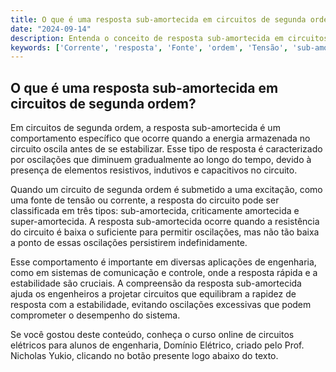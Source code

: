 ```yaml
---
title: O que é uma resposta sub-amortecida em circuitos de segunda ordem?
date: "2024-09-14"
description: Entenda o conceito de resposta sub-amortecida em circuitos de segunda ordem e sua importância em engenharia elétrica.
keywords: ['Corrente', 'resposta', 'Fonte', 'ordem', 'Tensão', 'sub-amortecida', 'Circuito']
---
```


## O que é uma resposta sub-amortecida em circuitos de segunda ordem?

Em circuitos de segunda ordem, a resposta sub-amortecida é um comportamento específico que ocorre quando a energia armazenada no circuito oscila antes de se estabilizar. Esse tipo de resposta é caracterizado por oscilações que diminuem gradualmente ao longo do tempo, devido à presença de elementos resistivos, indutivos e capacitivos no circuito.

Quando um circuito de segunda ordem é submetido a uma excitação, como uma fonte de tensão ou corrente, a resposta do circuito pode ser classificada em três tipos: sub-amortecida, criticamente amortecida e super-amortecida. A resposta sub-amortecida ocorre quando a resistência do circuito é baixa o suficiente para permitir oscilações, mas não tão baixa a ponto de essas oscilações persistirem indefinidamente.

Esse comportamento é importante em diversas aplicações de engenharia, como em sistemas de comunicação e controle, onde a resposta rápida e a estabilidade são cruciais. A compreensão da resposta sub-amortecida ajuda os engenheiros a projetar circuitos que equilibram a rapidez de resposta com a estabilidade, evitando oscilações excessivas que podem comprometer o desempenho do sistema.

Se você gostou deste conteúdo, conheça o curso online de circuitos elétricos para alunos de engenharia, Domínio Elétrico, criado pelo Prof. Nicholas Yukio, clicando no botão presente logo abaixo do texto.